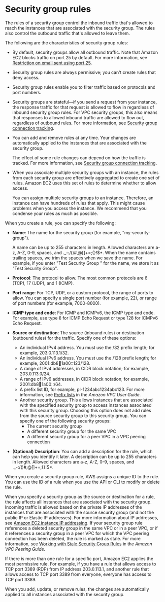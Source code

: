 # Security group rules<a name="security-group-rules"></a>

The rules of a security group control the inbound traffic that's allowed to reach the instances that are associated with the security group\. The rules also control the outbound traffic that's allowed to leave them\.

The following are the characteristics of security group rules:
+ By default, security groups allow all outbound traffic\. Note that Amazon EC2 blocks traffic on port 25 by default\. For more information, see [Restriction on email sent using port 25](ec2-resource-limits.md#port-25-throttle)\.
+ Security group rules are always permissive; you can't create rules that deny access\.
+ Security group rules enable you to filter traffic based on protocols and port numbers\.
+ Security groups are stateful—if you send a request from your instance, the response traffic for that request is allowed to flow in regardless of inbound security group rules\. For VPC security groups, this also means that responses to allowed inbound traffic are allowed to flow out, regardless of outbound rules\. For more information, see [Security group connection tracking](security-group-connection-tracking.md)\.
+ You can add and remove rules at any time\. Your changes are automatically applied to the instances that are associated with the security group\.

  The effect of some rule changes can depend on how the traffic is tracked\. For more information, see [Security group connection tracking](security-group-connection-tracking.md)\.
+ When you associate multiple security groups with an instance, the rules from each security group are effectively aggregated to create one set of rules\. Amazon EC2 uses this set of rules to determine whether to allow access\.

  You can assign multiple security groups to an instance\. Therefore, an instance can have hundreds of rules that apply\. This might cause problems when you access the instance\. We recommend that you condense your rules as much as possible\. 

When you create a rule, you can specify the following:
+ **Name**: The name for the security group \(for example, "my\-security\-group"\)\. 

  A name can be up to 255 characters in length\. Allowed characters are a\-z, A\-Z, 0\-9, spaces, and \.\_\-:/\(\)\#,@\[\]\+=;\{\}\!$\*\. When the name contains trailing spaces, we trim the spaces when we save the name\. For example, if you enter "Test Security Group " for the name, we store it as "Test Security Group"\.
+ **Protocol**: The protocol to allow\. The most common protocols are 6 \(TCP\), 17 \(UDP\), and 1 \(ICMP\)\. 
+ **Port range**: For TCP, UDP, or a custom protocol, the range of ports to allow\. You can specify a single port number \(for example, 22\), or range of port numbers \(for example, 7000\-8000\)\.
+ **ICMP type and code**: For ICMP and ICMPv6, the ICMP type and code\. For example, use type 8 for ICMP Echo Request or type 128 for ICMPv6 Echo Request\.
+ **Source or destination**: The source \(inbound rules\) or destination \(outbound rules\) for the traffic\. Specify one of these options:
  + An individual IPv4 address\. You must use the /32 prefix length; for example, 203\.0\.113\.1/32\.
  + An individual IPv6 address\. You must use the /128 prefix length; for example, 2001:db8:1234:1a00::123/128\.
  + A range of IPv4 addresses, in CIDR block notation; for example, 203\.0\.113\.0/24\.
  + A range of IPv6 addresses, in CIDR block notation; for example, 2001:db8:1234:1a00::/64\.
  + A prefix list ID, for example, pl\-1234abc1234abc123\. For more information, see [Prefix lists](https://docs.aws.amazon.com/vpc/latest/userguide/managed-prefix-lists.html) in the *Amazon VPC User Guide*\.
  + Another security group\. This allows instances that are associated with the specified security group to access instances associated with this security group\. Choosing this option does not add rules from the source security group to this security group\. You can specify one of the following security groups:
    + The current security group
    + A different security group for the same VPC
    + A different security group for a peer VPC in a VPC peering connection
+ **\(Optional\) Description**: You can add a description for the rule, which can help you identify it later\. A description can be up to 255 characters in length\. Allowed characters are a\-z, A\-Z, 0\-9, spaces, and \.\_\-:/\(\)\#,@\[\]\+=;\{\}\!$\*\.

When you create a security group rule, AWS assigns a unique ID to the rule\. You can use the ID of a rule when you use the API or CLI to modify or delete the rule\.

When you specify a security group as the source or destination for a rule, the rule affects all instances that are associated with the security group\. Incoming traffic is allowed based on the private IP addresses of the instances that are associated with the source security group \(and not the public IP or Elastic IP addresses\)\. For more information about IP addresses, see [Amazon EC2 instance IP addressing](using-instance-addressing.md)\. If your security group rule references a deleted security group in the same VPC or in a peer VPC, or if it references a security group in a peer VPC for which the VPC peering connection has been deleted, the rule is marked as stale\. For more information, see [Working with Stale Security Group Rules](https://docs.aws.amazon.com/vpc/latest/peering/vpc-peering-security-groups.html#vpc-peering-stale-groups) in the *Amazon VPC Peering Guide*\.

If there is more than one rule for a specific port, Amazon EC2 applies the most permissive rule\. For example, if you have a rule that allows access to TCP port 3389 \(RDP\) from IP address 203\.0\.113\.1, and another rule that allows access to TCP port 3389 from everyone, everyone has access to TCP port 3389\.

When you add, update, or remove rules, the changes are automatically applied to all instances associated with the security group\.